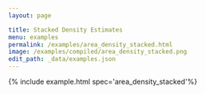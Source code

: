 ```yaml
---
layout: page

title: Stacked Density Estimates
menu: examples
permalink: /examples/area_density_stacked.html
image: /examples/compiled/area_density_stacked.png
edit_path: _data/examples.json
---
```




{% include example.html spec='area_density_stacked'%}
